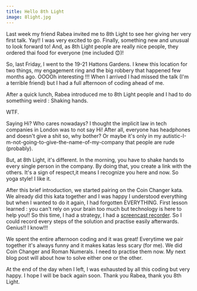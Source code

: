 ```yaml
---
title: Hello 8th Light
image: 8light.jpg
---
```



Last week my friend Rabea invited me to 8th Light to see her giving her very first talk. Yay!! I was very excited to go. Finally, something new and unusual to look forward to!
And, as 8th Light people are really nice people, they ordered thai food for everyone (me included 😊)!

So, last Friday, I went to the 19-21 Hattons Gardens. I knew this location for two things, my engagement ring and the big robbery that happened few months ago. OOOOh interesting !!!
When I arrived I had missed the talk (I'm a terrible friend) but I had a full afternoon of coding ahead of me.

After a quick lunch, Rabea introduced me to 8th Light people and I had to do something weird : Shaking hands.

WTF.

Saying Hi? Who cares nowadays? I thought the implicit law in tech companies in London was to not say Hi! After all, everyone has headphones and doesn't give a shit so, why bother? Or maybe it's only  in my autistic-I-m-not-going-to-give-the-name-of-my-company that people are rude (probably).

But, at 8th Light, it's different. In the morning, you have to shake hands to every single person in the company. By doing that, you create a link with the others. It's a sign of respect,it means I recognize you here and now. So yoga style! I like it.

After this brief introduction, we started pairing on the Coin Changer kata. We already did this kata together and I was happy I understood everything but when I wanted to do it again, I had forgotten EVERYTHING. First lesson learned : you can't rely on your brain too much but technology is here to help you!!
So this time, I had a strategy, I had a <a href="http://screencast-o-matic.com/home ">screencast recorder</a>. So I could record every steps of the solution and practise easily afterwards. Genius!! I know!!!

We spent the entire afternoon coding and it was great! Everytime we pair together it's always funny and it makes katas less scary (for me). We did Coin Changer and Roman Numerals. I need to practise them now. My next blog post will about how to solve either one or the other.

At the end of the day when I left, I was exhausted by all this coding but very happy. I hope I will be back again soon. Thank you Rabea, thank you 8th Light.
